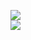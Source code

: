 [![](https://img.shields.io/badge/Made%20With-Github%20Spray-lightgrey.svg?style=for-the-badge&logo=github)](https://github.com/Annihil/github-spray#4148)  
[![](https://i.imgur.com/2DrTn0Z.gif)](https://github.com/Annihil/github-spray)